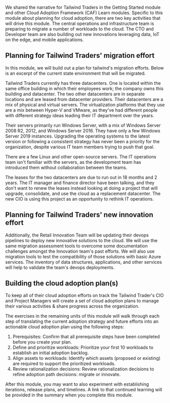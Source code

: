 We shared the narrative for Tailwind Traders in the Getting Started module and other Cloud Adoption Framework (CAF) Learn modules. Specific to this module about planning for cloud adoption, there are two key activities that will drive this module. The central operations and infrastructure team is preparing to migrate a number of workloads to the cloud. The CTO and Developer team are also building out new innovations leveraging data, IoT on the edge, and mobile applications.

## Planning for Tailwind Traders' migration effort

In this module, we will build out a plan for tailwind's migration efforts. Below is an excerpt of the current state environment that will be migrated.

Tailwind Traders currently has three datacenters. One is located within the same office building in which their employees work; the company owns this building and datacenter. The two other datacenters are in separate locations and are leased from datacenter providers. Their datacenters are a mix of physical and virtual servers. The virtualization platforms that they use are a mix between Hyper-V and VMware, as they've had different people with different strategy ideas leading their IT department over the years.

Their servers primarily run Windows Server, with a mix of Windows Server 2008 R2, 2012, and Windows Server 2016. They have only a few Windows Server 2019 instances. Upgrading the operating systems to the latest version or following a consistent strategy has never been a priority for the organization, despite various IT team members trying to push that goal.

There are a few Linux and other open-source servers. The IT operations team isn't familiar with the servers, as the development team has introduced them without collaboration between the teams.

The leases for the two datacenters are due to run out in 18 months and 2 years. The IT manager and finance director have been talking, and they don't want to renew the leases instead looking at doing a project that will upgrade, consolidate, and use the cloud as a replacement datacenter. The new CIO is using this project as an opportunity to rethink IT operations.

## Planning for Tailwind Traders' new innovation effort

Additionally, the Retail Innovation Team will be updating their devops pipelines to deploy new innovative solutions to the cloud. We will use the same migration assessment tools to overcome some documentation challenges amongst the Innovation team's past efforts. We will also use migration tools to test the compatibility of those solutions with basic Azure services. The inventory of data structures, applications, and other services will help to validate the team's devops deployments.

## Building the cloud adoption plan(s)

To keep all of their cloud adoption efforts on track the Tailwind Trader's CIO and Project Managers will create a set of cloud adoption plans to manage their various activities & share progress across the organization.

The exercises in the remaining units of this module will walk through each step of translating the current adoption strategy and future efforts into an actionable cloud adoption plan using the following steps:

1) Prerequisites: Confirm that all prerequisite steps have been completed before you create your plan.
2) Define and prioritize workloads: Prioritize your first 10 workloads to establish an initial adoption backlog.
3) Align assets to workloads: Identify which assets (proposed or existing) are required to support the prioritized workloads.
4) Review rationalization decisions: Review rationalization decisions to refine adoption path decisions: migrate or innovate.

After this module, you may want to also experiment with establishing iterations, release plans, and timelines. A link to that continued learning will be provided in the summary when you complete this module.
